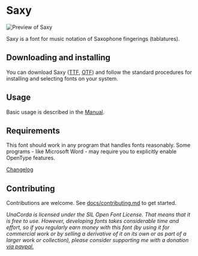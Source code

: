 # Saxy

![Preview of Saxy](Saxy.png?raw=true)

Saxy is a font for music notation of Saxophone fingerings (tablatures).

## Downloading and installing

You can download Saxy ([TTF](redist/Saxy.ttf?raw=true), [OTF](redist/Saxy.otf?raw=true)) and follow the standard procedures for installing and selecting fonts on your system.

## Usage

Basic usage is described in the [Manual](docs/manual.md).

## Requirements

This font should work in any program that handles fonts reasonably.
Some programs - like Microsoft Word - may require you to explicitly enable OpenType features.

[Changelog](docs/changelog.md)

## Contributing

Contributions are welcome. See [docs/contributing.md](docs/contributing.md) to get started.

*UnaCorda is licensed under the SIL Open Font License. That means that it is free to use. However, developing fonts takes considerable time and effort, so if you regularly earn money with this font (by using it for commercial work or by selling a derivative of it on its own or as part of a larger work or collection), please consider supporting me with a donation [via paypal.](https://www.paypal.com/cgi-bin/webscr?cmd=_s-xclick&hosted_button_id=S2ZCFC2QSQVQ4&source=url)*
